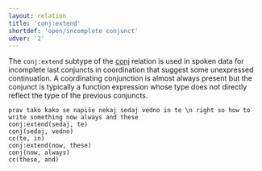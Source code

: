 ```yaml
---
layout: relation
title: 'conj:extend'
shortdef: 'open/incomplete conjunct'
udver: '2'
---
```


The `conj:extend` subtype of the [conj]() relation is used in spoken data for incomplete last
conjuncts in coordination that suggest some unexpressed continuation. A coordinating conjunction
is almost always present but the conjunct is typically a function expression whose type does not
directly reflect the type of the previous conjuncts.

~~~ sdparse
prav tako kako se napiše nekaj sedaj vedno in te \n right so how to write something now always and these
conj:extend(sedaj, te)
conj(sedaj, vedno)
cc(te, in)
conj:extend(now, these)
conj(now, always)
cc(these, and)
~~~

<!-- Interlanguage links updated Po lis 14 15:35:18 CET 2022 -->
